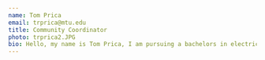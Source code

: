```yaml
---
name: Tom Prica
email: trprica@mtu.edu
title: Community Coordinator
photo: trprica2.JPG
bio: Hello, my name is Tom Prica, I am pursuing a bachelors in electrical engineering technology and a minor in industrial controls and data acquisition. At school I work as a lab assistant for the EET department where I get to help facilitate hands on learning with electronics and industry software. Outside of school I enjoy volleyball, swimming, and disassembling stuff without knowing how to put it back together.
---
```

